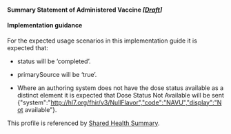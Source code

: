 #### Summary Statement of Administered Vaccine *[[Draft](http://hl7.org/fhir/stu3/valueset-publication-status.html)]*

#### Implementation guidance

For the expected usage scenarios in this implementation guide it is expected that:

* status will be ‘completed’.

* primarySource will be ‘true’.

* Where an authoring system does not have the dose status available as a distinct element it is expected that Dose Status Not Available will be sent {"system":"http://hl7.org/fhir/v3/NullFlavor","code":"NAVU","display":"Not available"}.
 
This profile is referenced by [Shared Health Summary](StructureDefinition-composition-shs-1.html).
 